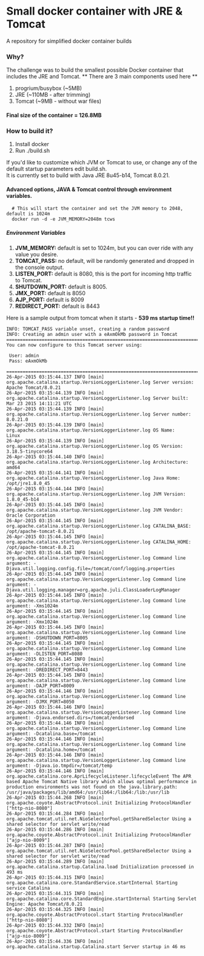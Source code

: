 # Small docker container with JRE & Tomcat
A repository for simplified docker container builds

### Why?
The challenge was to build the smallest possible Docker container that includes the JRE and Tomcat.
** There are 3 main components used here **
  1. progrium/busybox (~5MB)
  2. JRE (~110MB - after trimming)
  3. Tomcat (~9MB - without war files)

#### Final size of the container = 126.8MB

### How to build it?
  1. Install docker
  2. Run ./build.sh

If you'd like to customize which JVM or Tomcat to use, or change any of the default startup parameters edit build.sh.<br>
It is currently set to build with Java JRE 8u45-b14, Tomcat 8.0.21.

#### Advanced options, JAVA & Tomcat control through environment variables.
``` SH
  # This will start the container and set the JVM memory to 2048, default is 1024m
  docker run -d -e JVM_MEMORY=2048m tcws
```
##### Environment Variables
  1. **JVM_MEMORY:** default is set to 1024m, but you can over ride with any value you desire.
  2. **TOMCAT_PASS:** no default, will be randomly generated and dropped in the console output.
  2. **LISTEN_PORT:** default is 8080, this is the port for incoming http traffic to Tomcat.
  3. **SHUTDOWN_PORT:** default is 8005.
  4. **JMX_PORT:** default is 8050
  5. **AJP_PORT:** default is 8009
  6. **REDIRECT_PORT:** default is 8443

Here is a sample output from tomcat when it starts - **539 ms startup time!!**
``` LOG
INFO: TOMCAT_PASS variable unset, creating a random password
INFO: Creating an admin user with a eAxmOkMb password in Tomcat
========================================================================
You can now configure to this Tomcat server using:

 User: admin
 Pass: eAxmOkMb

========================================================================
26-Apr-2015 03:15:44.137 INFO [main] org.apache.catalina.startup.VersionLoggerListener.log Server version:        Apache Tomcat/8.0.21
26-Apr-2015 03:15:44.139 INFO [main] org.apache.catalina.startup.VersionLoggerListener.log Server built:          Mar 23 2015 14:11:21 UTC
26-Apr-2015 03:15:44.139 INFO [main] org.apache.catalina.startup.VersionLoggerListener.log Server number:         8.0.21.0
26-Apr-2015 03:15:44.139 INFO [main] org.apache.catalina.startup.VersionLoggerListener.log OS Name:               Linux
26-Apr-2015 03:15:44.139 INFO [main] org.apache.catalina.startup.VersionLoggerListener.log OS Version:            3.18.5-tinycore64
26-Apr-2015 03:15:44.140 INFO [main] org.apache.catalina.startup.VersionLoggerListener.log Architecture:          amd64
26-Apr-2015 03:15:44.141 INFO [main] org.apache.catalina.startup.VersionLoggerListener.log Java Home:             /opt/jre1.8.0_45
26-Apr-2015 03:15:44.144 INFO [main] org.apache.catalina.startup.VersionLoggerListener.log JVM Version:           1.8.0_45-b14
26-Apr-2015 03:15:44.145 INFO [main] org.apache.catalina.startup.VersionLoggerListener.log JVM Vendor:            Oracle Corporation
26-Apr-2015 03:15:44.145 INFO [main] org.apache.catalina.startup.VersionLoggerListener.log CATALINA_BASE:         /opt/apache-tomcat-8.0.21
26-Apr-2015 03:15:44.145 INFO [main] org.apache.catalina.startup.VersionLoggerListener.log CATALINA_HOME:         /opt/apache-tomcat-8.0.21
26-Apr-2015 03:15:44.145 INFO [main] org.apache.catalina.startup.VersionLoggerListener.log Command line argument: -Djava.util.logging.config.file=/tomcat/conf/logging.properties
26-Apr-2015 03:15:44.145 INFO [main] org.apache.catalina.startup.VersionLoggerListener.log Command line argument: -Djava.util.logging.manager=org.apache.juli.ClassLoaderLogManager
26-Apr-2015 03:15:44.145 INFO [main] org.apache.catalina.startup.VersionLoggerListener.log Command line argument: -Xms1024m
26-Apr-2015 03:15:44.145 INFO [main] org.apache.catalina.startup.VersionLoggerListener.log Command line argument: -Xmx1024m
26-Apr-2015 03:15:44.145 INFO [main] org.apache.catalina.startup.VersionLoggerListener.log Command line argument: -DSHUTDOWN_PORT=8005
26-Apr-2015 03:15:44.145 INFO [main] org.apache.catalina.startup.VersionLoggerListener.log Command line argument: -DLISTEN_PORT=8080
26-Apr-2015 03:15:44.145 INFO [main] org.apache.catalina.startup.VersionLoggerListener.log Command line argument: -DREDIRECT_PORT=8443
26-Apr-2015 03:15:44.145 INFO [main] org.apache.catalina.startup.VersionLoggerListener.log Command line argument: -DAJP_PORT=8009
26-Apr-2015 03:15:44.146 INFO [main] org.apache.catalina.startup.VersionLoggerListener.log Command line argument: -DJMX_PORT=8050
26-Apr-2015 03:15:44.146 INFO [main] org.apache.catalina.startup.VersionLoggerListener.log Command line argument: -Djava.endorsed.dirs=/tomcat/endorsed
26-Apr-2015 03:15:44.146 INFO [main] org.apache.catalina.startup.VersionLoggerListener.log Command line argument: -Dcatalina.base=/tomcat
26-Apr-2015 03:15:44.146 INFO [main] org.apache.catalina.startup.VersionLoggerListener.log Command line argument: -Dcatalina.home=/tomcat
26-Apr-2015 03:15:44.146 INFO [main] org.apache.catalina.startup.VersionLoggerListener.log Command line argument: -Djava.io.tmpdir=/tomcat/temp
26-Apr-2015 03:15:44.146 INFO [main] org.apache.catalina.core.AprLifecycleListener.lifecycleEvent The APR based Apache Tomcat Native library which allows optimal performance in production environments was not found on the java.library.path: /usr/java/packages/lib/amd64:/usr/lib64:/lib64:/lib:/usr/lib
26-Apr-2015 03:15:44.268 INFO [main] org.apache.coyote.AbstractProtocol.init Initializing ProtocolHandler ["http-nio-8080"]
26-Apr-2015 03:15:44.284 INFO [main] org.apache.tomcat.util.net.NioSelectorPool.getSharedSelector Using a shared selector for servlet write/read
26-Apr-2015 03:15:44.286 INFO [main] org.apache.coyote.AbstractProtocol.init Initializing ProtocolHandler ["ajp-nio-8009"]
26-Apr-2015 03:15:44.287 INFO [main] org.apache.tomcat.util.net.NioSelectorPool.getSharedSelector Using a shared selector for servlet write/read
26-Apr-2015 03:15:44.289 INFO [main] org.apache.catalina.startup.Catalina.load Initialization processed in 493 ms
26-Apr-2015 03:15:44.315 INFO [main] org.apache.catalina.core.StandardService.startInternal Starting service Catalina
26-Apr-2015 03:15:44.315 INFO [main] org.apache.catalina.core.StandardEngine.startInternal Starting Servlet Engine: Apache Tomcat/8.0.21
26-Apr-2015 03:15:44.325 INFO [main] org.apache.coyote.AbstractProtocol.start Starting ProtocolHandler ["http-nio-8080"]
26-Apr-2015 03:15:44.332 INFO [main] org.apache.coyote.AbstractProtocol.start Starting ProtocolHandler ["ajp-nio-8009"]
26-Apr-2015 03:15:44.336 INFO [main] org.apache.catalina.startup.Catalina.start Server startup in 46 ms
```
